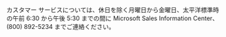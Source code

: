 <Token xmlns:xlink="http://www.w3.org/1999/xlink">カスタマー サービスについては、休日を除く月曜日から金曜日、太平洋標準時の午前 6:30 から午後 5:30 までの間に Microsoft Sales Information Center、(800) 892-5234 までご連絡ください。</Token>

<!--HONumber=Jul16_HO3-->


